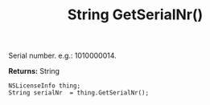 ﻿---
uid: crmscript_ref_NSLicenseInfo_GetSerialNr
title: String GetSerialNr()
intellisense: NSLicenseInfo.GetSerialNr
keywords: NSLicenseInfo, GetSerialNr
so.topic: reference
---

Serial number. e.g.: 1010000014.

**Returns:** String


```crmscript
NSLicenseInfo thing;
String serialNr  = thing.GetSerialNr();
```


